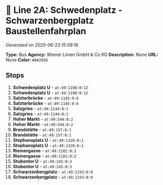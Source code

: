# 🚌 Line 2A: Schwedenplatz - Schwarzenbergplatz Baustellenfahrplan

*Generated on 2025-06-23 15:09:16*

**Type:** Bus
**Agency:** Wiener Linien GmbH & Co KG
**Description:** None
**URL:** None
**Color:** `#0A295D`

## Stops

1. **Schwedenplatz U** - `at:49:1198:0:12`
2. **Schwedenplatz U** - `at:49:1198:0:12`
3. **Salztorbrücke** - `at:49:1145:0:6`
4. **Salztorbrücke** - `at:49:1145:0:6`
5. **Salzgries** - `at:49:1144:0:1`
6. **Salzgries** - `at:49:1144:0:1`
7. **Hoher Markt** - `at:49:544:0:2`
8. **Hoher Markt** - `at:49:544:0:2`
9. **Brandstätte** - `at:49:157:0:1`
10. **Brandstätte** - `at:49:157:0:1`
11. **Stephansplatz U** - `at:49:1320:0:1`
12. **Stephansplatz U** - `at:49:1320:0:1`
13. **Riemergasse** - `at:49:1102:0:2`
14. **Riemergasse** - `at:49:1102:0:2`
15. **Stubentor U** - `at:49:245:0:3`
16. **Stubentor U** - `at:49:245:0:3`
17. **Schwarzenbergplatz** - `at:49:1193:0:9`
18. **Schwarzenbergplatz** - `at:49:1193:0:9`
